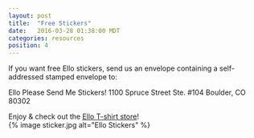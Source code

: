 ```yaml
---
layout: post
title:  "Free Stickers"
date:   2016-03-28 01:38:00 MDT
categories: resources
position: 4
---
```


If you want free Ello stickers, send us an envelope containing a self-addressed stamped envelope to:

Ello Please Send Me Stickers!
1100 Spruce Street
Ste. #104
Boulder, CO 80302

Enjoy & check out the [Ello T-shirt store](http://ello.threadless.com/#/)!
<br>
{% image sticker.jpg alt="Ello Stickers" %}
